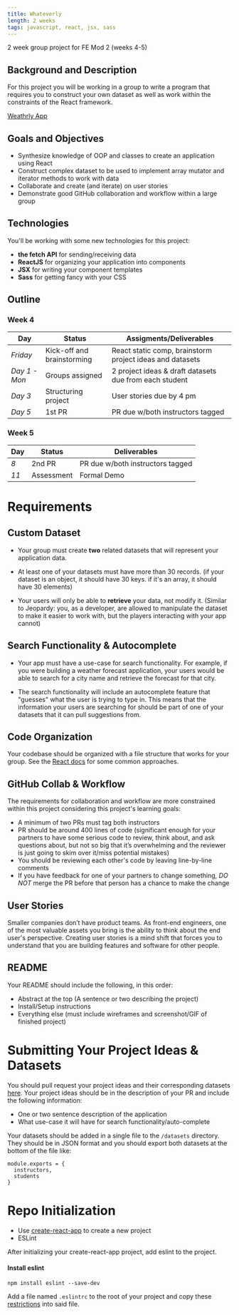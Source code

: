 ```yaml
---
title: Whateverly
length: 2 weeks
tags: javascript, react, jsx, sass
---
```



2 week group project for FE Mod 2 (weeks 4-5)

## Background and Description

For this project you will be working in a group to write a program that requires you to construct your own dataset as well as work within the constraints of the React framework.

[Weathrly App](http://gs-jm-weatherly.herokuapp.com/)

## Goals and Objectives

- Synthesize knowledge of OOP and classes to create an application using React
- Construct complex dataset to be used to implement array mutator and iterator methods to work with data
- Collaborate and create (and iterate) on user stories 
- Demonstrate good GitHub collaboration and workflow within a large group

## Technologies

You'll be working with some new technologies for this project:

* **the fetch API** for sending/receiving data
* **ReactJS** for organizing your application into components
* **JSX** for writing your component templates
* **Sass** for getting fancy with your CSS

## Outline

### Week 4

|Day           | Status| Assigments/Deliverables |
|---           |---    |--- |
|*Friday*      | Kick-off and brainstorming | React static comp, brainstorm project ideas and datasets|
|*Day 1 - Mon* | Groups assigned | 2 project ideas & draft datasets due from each student|
|*Day 3*       | Structuring project| User stories due by 4 pm|
|*Day 5*       | 1st PR | PR due w/both instructors tagged|

### Week 5

|Day | Status| Deliverables |
|--- |---    |--- |
|*8* | 2nd PR| PR due w/both instructors tagged|
|*11* | Assessment| Formal Demo|


# Requirements

## Custom Dataset

* Your group must create **two** related datasets that will represent your application data. 

<!-- For example, if you were building a weather forecast application, your datasets might look like [this](https://repl.it/@NathanielFoster/Weatherly-Mock-Data). -->

* At least one of your datasets must have more than 30 records. (if your dataset is an object, it should have 30 keys. if it's an array, it should have 30 elements)

* Your users will only be able to **retrieve** your data, not modify it. (Similar to Jeopardy: you, as a developer, are allowed to manipulate the dataset to make it easier to work with, but the players interacting with your app cannot)


## Search Functionality & Autocomplete

* Your app must have a use-case for search functionality. For example, if you were building a weather forecast application, your users would be able to search for a city name and retrieve the forecast for that city.

* The search functionality will include an autocomplete feature that "guesses" what the user is trying to type in. This means that the information your users are searching for should be part of one of your datasets that it can pull suggestions from. 

## Code Organization

Your codebase should be organized with a file structure that works for your group. See the [React docs](https://reactjs.org/docs/faq-structure.html) for some common approaches. 

## GitHub Collab & Workflow

The requirements for collaboration and workflow are more constrained within this project considering this project's learning goals:

- A minimum of two PRs must tag both instructors
- PR should be around 400 lines of code (significant enough for your partners to have some serious code to review, think about, and ask questions about, but not so big that it’s overwhelming and the reviewer is just going to skim over it/miss potential mistakes)
- You should be reviewing each other's code by leaving line-by-line comments
- If you have feedback for one of your partners to change something, *DO NOT* merge the PR before that person has a chance to make the change

## User Stories

Smaller companies don’t have product teams. As front-end engineers, one of the most valuable assets you bring is the ability to think about the end user's perspective. Creating user stories is a mind shift that forces you to understand that you are building features and software for other people. 

## README

Your README should include the following, in this order:

- Abstract at the top (A sentence or two describing the project)
- Install/Setup instructions
- Everything else (must include wireframes and screenshot/GIF of finished project)

# Submitting Your Project Ideas & Datasets

You should pull request your project ideas and their corresponding datasets [here](https://github.com/turingschool-examples/whateverly-data). Your project ideas should be in the description of your PR and include the following information:

* One or two sentence description of the application
* What use-case it will have for search functionality/auto-complete

Your datasets should be added in a single file to the `/datasets` directory. They should be in JSON format and you should export both datasets at the bottom of the file like:

```
module.exports = {
  instructors,
  students
}
```

# Repo Initialization

* Use [create-react-app](https://www.npmjs.com/package/create-react-app) to create a new project
* ESLint

After initializing your create-react-app project, add eslint to the project.

#### Install eslint

`npm install eslint --save-dev`

Add a file named `.eslintrc` to the root of your project and copy these [restrictions](./assets/weathrly/eslintrc.json) into said file.

